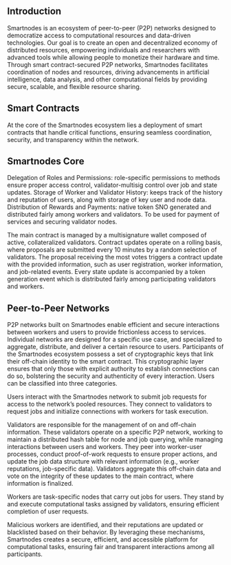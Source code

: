## Introduction

Smartnodes is an ecosystem of peer-to-peer (P2P) networks designed to democratize access to computational resources and data-driven technologies. Our goal is to create an open and decentralized economy of distributed resources, empowering individuals and researchers with advanced tools while allowing people to monetize their hardware and time. Through smart contract-secured P2P networks, Smartnodes facilitates coordination of nodes and resources, driving advancements in artificial intelligence, data analysis, and other computational fields by providing secure, scalable, and flexible resource sharing.


## Smart Contracts

At the core of the Smartnodes ecosystem lies a deployment of smart contracts that handle critical functions, ensuring seamless coordination, security, and transparency within the network. 

## Smartnodes Core

Delegation of Roles and Permissions: role-specific permissions to methods ensure proper access control, validator-multisig control over job and state updates.
Storage of Worker and Validator History: keeps track of the history and reputation of users, along with storage of key user and node data.
Distribution of Rewards and Payments: native token SNO generated and distributed fairly among workers and validators. To be used for payment of services and securing validator nodes.

The main contract is managed by a multisignature wallet composed of active, collateralized validators. Contract updates operate on a rolling basis, where proposals are submitted every 10 minutes by a random selection of validators. The proposal receiving the most votes triggers a contract update with the provided information, such as user registration, worker information, and job-related events. Every state update is accompanied by a token generation event which is distributed fairly among participating validators and workers. 


## Peer-to-Peer Networks

P2P networks built on Smartnodes enable efficient and secure interactions between workers and users to provide frictionless access to services. Individual networks are designed for a specific use case, and specialized to aggregate, distribute, and deliver a certain resource to users. Participants of the Smartnodes ecosystem possess a set of cryptographic keys that link their off-chain identity to the smart contract. This cryptographic layer ensures that only those with explicit authority to establish connections can do so, bolstering the security and authenticity of every interaction. Users can be classified into three categories.

Users interact with the Smartnodes network to submit job requests for access to the network’s pooled resources. They connect to validators to request jobs and initialize connections with workers for task execution.

Validators are responsible for the management of on and off-chain information. These validators operate on a specific P2P network, working to maintain a distributed hash table for node and job querying, while managing interactions between users and workers. They peer into worker-user processes, conduct proof-of-work requests to ensure proper actions, and update the job data structure with relevant information (e.g., worker reputations, job-specific data). Validators aggregate this off-chain data and vote on the integrity of these updates to the main contract, where information is finalized.

Workers are task-specific nodes that carry out jobs for users. They stand by and execute computational tasks assigned by validators, ensuring efficient completion of user requests.

Malicious workers are identified, and their reputations are updated or blacklisted based on their behavior.
By leveraging these mechanisms, Smartnodes creates a secure, efficient, and accessible platform for computational tasks, ensuring fair and transparent interactions among all participants.
